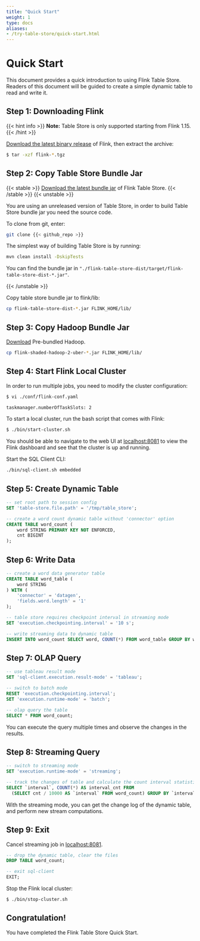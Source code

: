 ```yaml
---
title: "Quick Start"
weight: 1
type: docs
aliases:
- /try-table-store/quick-start.html
---
```

<!--
Licensed to the Apache Software Foundation (ASF) under one
or more contributor license agreements.  See the NOTICE file
distributed with this work for additional information
regarding copyright ownership.  The ASF licenses this file
to you under the Apache License, Version 2.0 (the
"License"); you may not use this file except in compliance
with the License.  You may obtain a copy of the License at

  http://www.apache.org/licenses/LICENSE-2.0

Unless required by applicable law or agreed to in writing,
software distributed under the License is distributed on an
"AS IS" BASIS, WITHOUT WARRANTIES OR CONDITIONS OF ANY
KIND, either express or implied.  See the License for the
specific language governing permissions and limitations
under the License.
-->

# Quick Start

This document provides a quick introduction to using Flink Table Store. Readers of this
document will be guided to create a simple dynamic table to read and write it.

## Step 1: Downloading Flink

{{< hint info >}}
__Note:__ Table Store is only supported starting from Flink 1.15.
{{< /hint >}}

[Download the latest binary release](https://flink.apache.org/downloads.html) of Flink,
then extract the archive:

```bash
$ tar -xzf flink-*.tgz
```

## Step 2: Copy Table Store Bundle Jar

{{< stable >}}
[Download the latest bundle jar](https://flink.apache.org/downloads.html) of
Flink Table Store.
{{< /stable >}}
{{< unstable >}}

You are using an unreleased version of Table Store, in order to build Table Store
bundle jar you need the source code.

To clone from git, enter:

```bash
git clone {{< github_repo >}}
```

The simplest way of building Table Store is by running:

```bash
mvn clean install -DskipTests
```

You can find the bundle jar in `"./flink-table-store-dist/target/flink-table-store-dist-*.jar"`.

{{< /unstable >}}

Copy table store bundle jar to flink/lib:

```bash
cp flink-table-store-dist-*.jar FLINK_HOME/lib/
```

## Step 3: Copy Hadoop Bundle Jar

[Download](https://flink.apache.org/downloads.html) Pre-bundled Hadoop.

```bash
cp flink-shaded-hadoop-2-uber-*.jar FLINK_HOME/lib/
```

## Step 4: Start Flink Local Cluster

In order to run multiple jobs, you need to modify the cluster configuration:

```bash
$ vi ./conf/flink-conf.yaml

taskmanager.numberOfTaskSlots: 2
```

To start a local cluster, run the bash script that comes with Flink:

```bash
$ ./bin/start-cluster.sh
```

You should be able to navigate to the web UI at [localhost:8081](http://localhost:8081) to view
the Flink dashboard and see that the cluster is up and running.

Start the SQL Client CLI:

```bash
./bin/sql-client.sh embedded
```

## Step 5: Create Dynamic Table

```sql
-- set root path to session config
SET 'table-store.file.path' = '/tmp/table_store';

-- create a word count dynamic table without 'connector' option
CREATE TABLE word_count (
    word STRING PRIMARY KEY NOT ENFORCED,
    cnt BIGINT
);
```

## Step 6: Write Data

```sql
-- create a word data generator table
CREATE TABLE word_table (
    word STRING
) WITH (
    'connector' = 'datagen',
    'fields.word.length' = '1'
);

-- table store requires checkpoint interval in streaming mode
SET 'execution.checkpointing.interval' = '10 s';

-- write streaming data to dynamic table
INSERT INTO word_count SELECT word, COUNT(*) FROM word_table GROUP BY word;
```

## Step 7: OLAP Query

```sql
-- use tableau result mode
SET 'sql-client.execution.result-mode' = 'tableau';

-- switch to batch mode
RESET 'execution.checkpointing.interval';
SET 'execution.runtime-mode' = 'batch';

-- olap query the table
SELECT * FROM word_count;
```

You can execute the query multiple times and observe the changes in the results.

## Step 8: Streaming Query

```sql
-- switch to streaming mode
SET 'execution.runtime-mode' = 'streaming';

-- track the changes of table and calculate the count interval statistics
SELECT `interval`, COUNT(*) AS interval_cnt FROM
  (SELECT cnt / 10000 AS `interval` FROM word_count) GROUP BY `interval`;
```

With the streaming mode, you can get the change log of the dynamic table,
and perform new stream computations.

## Step 9: Exit

Cancel streaming job in [localhost:8081](http://localhost:8081).

```sql
-- drop the dynamic table, clear the files
DROP TABLE word_count;

-- exit sql-client
EXIT;
```

Stop the Flink local cluster:

```bash
$ ./bin/stop-cluster.sh
```

## Congratulation!

You have completed the Flink Table Store Quick Start.
